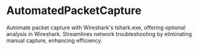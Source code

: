 # AutomatedPacketCapture
 Automate packet capture with Wireshark's tshark.exe, offering optional analysis in Wireshark. Streamlines network troubleshooting by eliminating manual capture, enhancing efficiency.
